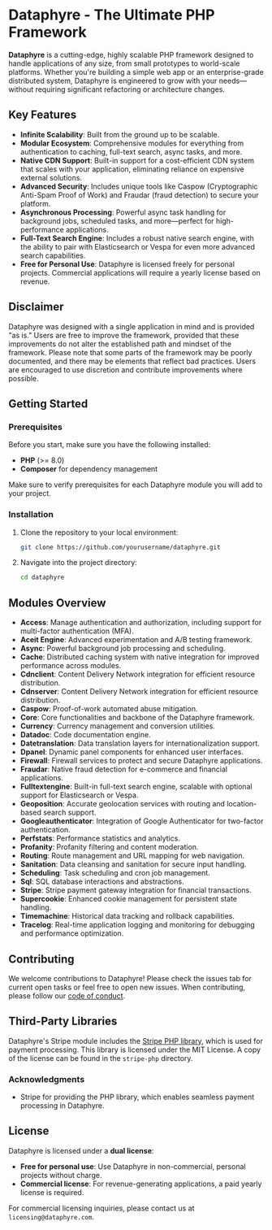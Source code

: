 # Dataphyre - The Ultimate PHP Framework

**Dataphyre** is a cutting-edge, highly scalable PHP framework designed to handle applications of any size, from small prototypes to world-scale platforms. Whether you're building a simple web app or an enterprise-grade distributed system, Dataphyre is engineered to grow with your needs—without requiring significant refactoring or architecture changes.

## Key Features

- **Infinite Scalability**: Built from the ground up to be scalable.
- **Modular Ecosystem**: Comprehensive modules for everything from authentication to caching, full-text search, async tasks, and more.
- **Native CDN Support**: Built-in support for a cost-efficient CDN system that scales with your application, eliminating reliance on expensive external solutions.
- **Advanced Security**: Includes unique tools like Caspow (Cryptographic Anti-Spam Proof of Work) and Fraudar (fraud detection) to secure your platform.
- **Asynchronous Processing**: Powerful async task handling for background jobs, scheduled tasks, and more—perfect for high-performance applications.
- **Full-Text Search Engine**: Includes a robust native search engine, with the ability to pair with Elasticsearch or Vespa for even more advanced search capabilities.
- **Free for Personal Use**: Dataphyre is licensed freely for personal projects. Commercial applications will require a yearly license based on revenue.

## Disclaimer
Dataphyre was designed with a single application in mind and is provided "as is." Users are free to improve the framework, provided that these improvements do not alter the established path and mindset of the framework. Please note that some parts of the framework may be poorly documented, and there may be elements that reflect bad practices. Users are encouraged to use discretion and contribute improvements where possible.

## Getting Started

### Prerequisites

Before you start, make sure you have the following installed:

- **PHP** (>= 8.0)
- **Composer** for dependency management

Make sure to verify prerequisites for each Dataphyre module you will add to your project.

### Installation

1. Clone the repository to your local environment:

   ```bash
   git clone https://github.com/yourusername/dataphyre.git
   ```

2. Navigate into the project directory:

   ```bash
   cd dataphyre
   ```

## Modules Overview

- **Access**: Manage authentication and authorization, including support for multi-factor authentication (MFA).
- **Aceit Engine**: Advanced experimentation and A/B testing framework.
- **Async**: Powerful background job processing and scheduling.
- **Cache**: Distributed caching system with native integration for improved performance across modules.
- **Cdnclient**: Content Delivery Network integration for efficient resource distribution.
- **Cdnserver**: Content Delivery Network integration for efficient resource distribution.
- **Caspow**: Proof-of-work automated abuse mitigation.
- **Core**: Core functionalities and backbone of the Dataphyre framework.
- **Currency**: Currency management and conversion utilities.
- **Datadoc**: Code documentation engine.
- **Datetranslation**: Data translation layers for internationalization support.
- **Dpanel**: Dynamic panel components for enhanced user interfaces.
- **Firewall**: Firewall services to protect and secure Dataphyre applications.
- **Fraudar**: Native fraud detection for e-commerce and financial applications.
- **Fulltextengine**: Built-in full-text search engine, scalable with optional support for Elasticsearch or Vespa.
- **Geoposition**: Accurate geolocation services with routing and location-based search support.
- **Googleauthenticator**: Integration of Google Authenticator for two-factor authentication.
- **Perfstats**: Performance statistics and analytics.
- **Profanity**: Profanity filtering and content moderation.
- **Routing**: Route management and URL mapping for web navigation.
- **Sanitation**: Data cleansing and sanitation for secure input handling.
- **Scheduling**: Task scheduling and cron job management.
- **Sql**: SQL database interactions and abstractions.
- **Stripe**: Stripe payment gateway integration for financial transactions.
- **Supercookie**: Enhanced cookie management for persistent state handling.
- **Timemachine**: Historical data tracking and rollback capabilities.
- **Tracelog**: Real-time application logging and monitoring for debugging and performance optimization.

## Contributing

We welcome contributions to Dataphyre! Please check the issues tab for current open tasks or feel free to open new issues. When contributing, please follow our [code of conduct](CODE_OF_CONDUCT.md).

## Third-Party Libraries

Dataphyre's Stripe module includes the [Stripe PHP library](https://github.com/stripe/stripe-php), which is used for payment processing. This library is licensed under the MIT License. A copy of the license can be found in the `stripe-php` directory.

### Acknowledgments

- Stripe for providing the PHP library, which enables seamless payment processing in Dataphyre.

## License

Dataphyre is licensed under a **dual license**:
- **Free for personal use**: Use Dataphyre in non-commercial, personal projects without charge.
- **Commercial license**: For revenue-generating applications, a paid yearly license is required.

For commercial licensing inquiries, please contact us at `licensing@dataphyre.com`.